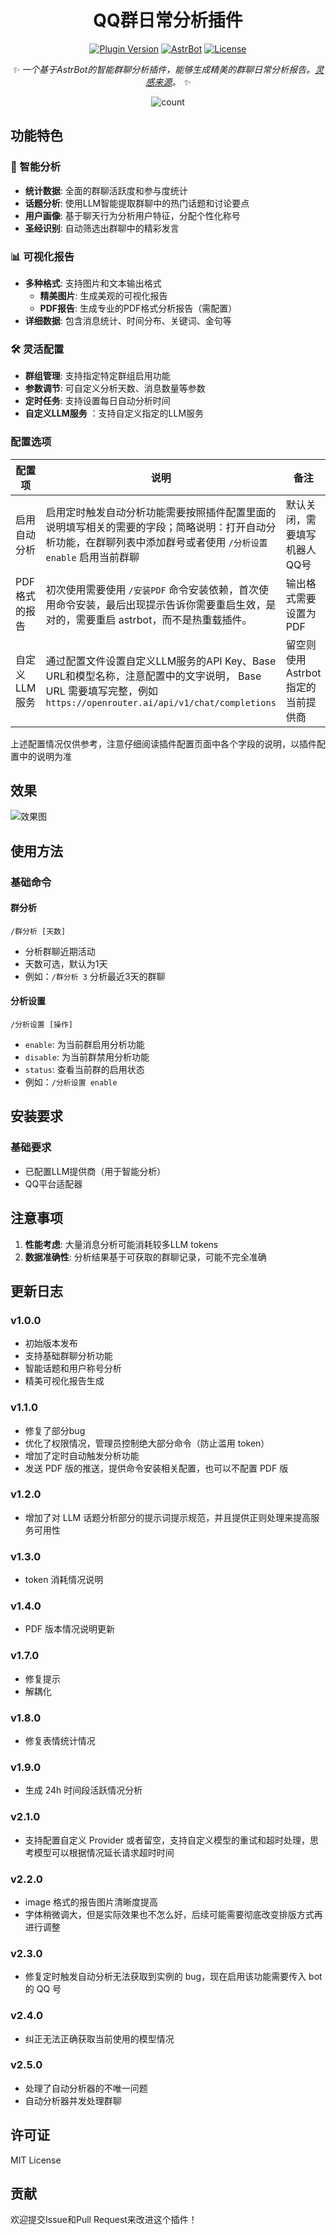 <div align="center">

# QQ群日常分析插件


[![Plugin Version](https://img.shields.io/badge/Latest_Version-v2.6.0-blue.svg?style=for-the-badge&color=76bad9)](https://github.com/SXP-Simon/astrbot-qq-group-daily-analysis)
[![AstrBot](https://img.shields.io/badge/AstrBot-Plugin-ff69b4?style=for-the-badge)](https://github.com/AstrBotDevs/AstrBot)
[![License](https://img.shields.io/badge/License-MIT-green.svg?style=for-the-badge)](LICENSE)

_✨ 一个基于AstrBot的智能群聊分析插件，能够生成精美的群聊日常分析报告。[灵感来源](https://github.com/LSTM-Kirigaya/openmcp-tutorial/tree/main/qq-group-summary)。 ✨_

<img src="https://count.getloli.com/@astrbot-qq-group-daily-analysis?name=astrbot-qq-group-daily-analysis&theme=booru-jaypee&padding=6&offset=0&align=top&scale=1&pixelated=1&darkmode=auto" alt="count" />
    </div>


## 功能特色

### 🎯 智能分析
- **统计数据**: 全面的群聊活跃度和参与度统计
- **话题分析**: 使用LLM智能提取群聊中的热门话题和讨论要点
- **用户画像**: 基于聊天行为分析用户特征，分配个性化称号
- **圣经识别**: 自动筛选出群聊中的精彩发言

### 📊 可视化报告
- **多种格式**: 支持图片和文本输出格式
    - **精美图片**: 生成美观的可视化报告
    - **PDF报告**: 生成专业的PDF格式分析报告（需配置）
- **详细数据**: 包含消息统计、时间分布、关键词、金句等

### 🛠️ 灵活配置
- **群组管理**: 支持指定特定群组启用功能
- **参数调节**: 可自定义分析天数、消息数量等参数
- **定时任务**: 支持设置每日自动分析时间
- **自定义LLM服务** ：支持自定义指定的LLM服务

### 配置选项

| 配置项 | 说明 | 备注 |
|--------|------|--------|
| 启用自动分析 | 启用定时触发自动分析功能需要按照插件配置里面的说明填写相关的需要的字段；简略说明：打开自动分析功能，在群聊列表中添加群号或者使用 `/分析设置 enable` 启用当前群聊 | 默认关闭，需要填写机器人QQ号 |
| PDF格式的报告 | 初次使用需要使用 `/安装PDF` 命令安装依赖，首次使用命令安装，最后出现提示告诉你需要重启生效，是对的，需要重启 astrbot，而不是热重载插件。 | 输出格式需要设置为 PDF |
| 自定义LLM服务 | 通过配置文件设置自定义LLM服务的API Key、Base URL和模型名称，注意配置中的文字说明， Base URL 需要填写完整，例如 `https://openrouter.ai/api/v1/chat/completions` | 留空则使用 Astrbot 指定的当前提供商 |

上述配置情况仅供参考，注意仔细阅读插件配置页面中各个字段的说明，以插件配置中的说明为准

## 效果
![效果图](./demo.jpg)

## 使用方法

### 基础命令

#### 群分析
```
/群分析 [天数]
```
- 分析群聊近期活动
- 天数可选，默认为1天
- 例如：`/群分析 3` 分析最近3天的群聊

#### 分析设置
```
/分析设置 [操作]
```
- `enable`: 为当前群启用分析功能
- `disable`: 为当前群禁用分析功能  
- `status`: 查看当前群的启用状态
- 例如：`/分析设置 enable`



## 安装要求

### 基础要求
- 已配置LLM提供商（用于智能分析）
- QQ平台适配器


## 注意事项

1. **性能考虑**: 大量消息分析可能消耗较多LLM tokens
2. **数据准确性**: 分析结果基于可获取的群聊记录，可能不完全准确

## 更新日志

### v1.0.0
- 初始版本发布
- 支持基础群聊分析功能
- 智能话题和用户称号分析
- 精美可视化报告生成

### v1.1.0
- 修复了部分bug
- 优化了权限情况，管理员控制绝大部分命令（防止滥用 token）
- 增加了定时自动触发分析功能
- 发送 PDF 版的推送，提供命令安装相关配置，也可以不配置 PDF 版

### v1.2.0
- 增加了对 LLM 话题分析部分的提示词提示规范，并且提供正则处理来提高服务可用性

### v1.3.0
- token 消耗情况说明

### v1.4.0
- PDF 版本情况说明更新

### v1.7.0
- 修复提示
- 解耦化

### v1.8.0
- 修复表情统计情况

### v1.9.0
- 生成 24h 时间段活跃情况分析

### v2.1.0
- 支持配置自定义 Provider 或者留空，支持自定义模型的重试和超时处理，思考模型可以根据情况延长请求超时时间 

### v2.2.0
- image 格式的报告图片清晰度提高
- 字体稍微调大，但是实际效果也不怎么好，后续可能需要彻底改变排版方式再进行调整

### v2.3.0
- 修复定时触发自动分析无法获取到实例的 bug，现在启用该功能需要传入 bot 的 QQ 号

### v2.4.0
- 纠正无法正确获取当前使用的模型情况 

### v2.5.0
- 处理了自动分析器的不唯一问题
- 自动分析器并发处理群聊

## 许可证

MIT License

## 贡献

欢迎提交Issue和Pull Request来改进这个插件！
